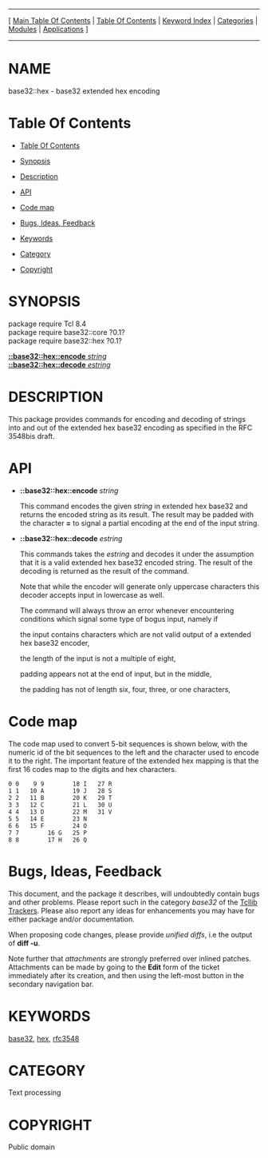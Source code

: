 
[//000000001]: # (base32::hex \- Base32 encoding)
[//000000002]: # (Generated from file 'base32hex\.man' by tcllib/doctools with format 'markdown')
[//000000003]: # (Public domain)
[//000000004]: # (base32::hex\(n\) 0\.1 tcllib "Base32 encoding")

<hr> [ <a href="../../../../toc.md">Main Table Of Contents</a> &#124; <a
href="../../../toc.md">Table Of Contents</a> &#124; <a
href="../../../../index.md">Keyword Index</a> &#124; <a
href="../../../../toc0.md">Categories</a> &#124; <a
href="../../../../toc1.md">Modules</a> &#124; <a
href="../../../../toc2.md">Applications</a> ] <hr>

# NAME

base32::hex \- base32 extended hex encoding

# <a name='toc'></a>Table Of Contents

  - [Table Of Contents](#toc)

  - [Synopsis](#synopsis)

  - [Description](#section1)

  - [API](#section2)

  - [Code map](#section3)

  - [Bugs, Ideas, Feedback](#section4)

  - [Keywords](#keywords)

  - [Category](#category)

  - [Copyright](#copyright)

# <a name='synopsis'></a>SYNOPSIS

package require Tcl 8\.4  
package require base32::core ?0\.1?  
package require base32::hex ?0\.1?  

[__::base32::hex::encode__ *string*](#1)  
[__::base32::hex::decode__ *estring*](#2)  

# <a name='description'></a>DESCRIPTION

This package provides commands for encoding and decoding of strings into and out
of the extended hex base32 encoding as specified in the RFC 3548bis draft\.

# <a name='section2'></a>API

  - <a name='1'></a>__::base32::hex::encode__ *string*

    This command encodes the given *string* in extended hex base32 and returns
    the encoded string as its result\. The result may be padded with the
    character __=__ to signal a partial encoding at the end of the input
    string\.

  - <a name='2'></a>__::base32::hex::decode__ *estring*

    This commands takes the *estring* and decodes it under the assumption that
    it is a valid extended hex base32 encoded string\. The result of the decoding
    is returned as the result of the command\.

    Note that while the encoder will generate only uppercase characters this
    decoder accepts input in lowercase as well\.

    The command will always throw an error whenever encountering conditions
    which signal some type of bogus input, namely if

    the input contains characters which are not valid output of a extended hex
    base32 encoder,

    the length of the input is not a multiple of eight,

    padding appears not at the end of input, but in the middle,

    the padding has not of length six, four, three, or one characters,

# <a name='section3'></a>Code map

The code map used to convert 5\-bit sequences is shown below, with the numeric id
of the bit sequences to the left and the character used to encode it to the
right\. The important feature of the extended hex mapping is that the first 16
codes map to the digits and hex characters\.

    0 0    9 9        18 I   27 R
    1 1   10 A        19 J   28 S
    2 2   11 B        20 K   29 T
    3 3   12 C        21 L   30 U
    4 4   13 D        22 M   31 V
    5 5   14 E        23 N
    6 6   15 F        24 O
    7 7        16 G   25 P
    8 8        17 H   26 Q

# <a name='section4'></a>Bugs, Ideas, Feedback

This document, and the package it describes, will undoubtedly contain bugs and
other problems\. Please report such in the category *base32* of the [Tcllib
Trackers](http://core\.tcl\.tk/tcllib/reportlist)\. Please also report any ideas
for enhancements you may have for either package and/or documentation\.

When proposing code changes, please provide *unified diffs*, i\.e the output of
__diff \-u__\.

Note further that *attachments* are strongly preferred over inlined patches\.
Attachments can be made by going to the __Edit__ form of the ticket
immediately after its creation, and then using the left\-most button in the
secondary navigation bar\.

# <a name='keywords'></a>KEYWORDS

[base32](\.\./\.\./\.\./\.\./index\.md\#base32), [hex](\.\./\.\./\.\./\.\./index\.md\#hex),
[rfc3548](\.\./\.\./\.\./\.\./index\.md\#rfc3548)

# <a name='category'></a>CATEGORY

Text processing

# <a name='copyright'></a>COPYRIGHT

Public domain
